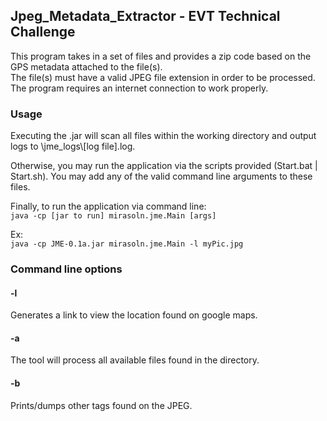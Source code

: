 ## Jpeg_Metadata_Extractor - EVT Technical Challenge

This program takes in a set of files and provides a zip code based on the GPS metadata attached to the file(s).  
The file(s) must have a valid JPEG file extension in order to be processed.  
The program requires an internet connection to work properly.

### Usage

Executing the .jar will scan all files within the working directory and output logs to \jme_logs\\[log file].log.

Otherwise, you may run the application via the scripts provided (Start.bat | Start.sh). You may add any of the valid command line arguments to these files.

Finally, to run the application via command line:  
```java -cp [jar to run] mirasoln.jme.Main [args]```  

Ex:  
```java -cp JME-0.1a.jar mirasoln.jme.Main -l myPic.jpg```  

### Command line options

#### -l  
Generates a link to view the location found on google maps.

#### -a  
The tool will process all available files found in the directory.

#### -b  
Prints/dumps other tags found on the JPEG.
